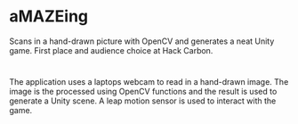 # aMAZEing
Scans in a hand-drawn picture with OpenCV and generates a neat Unity game. First place and audience choice at Hack Carbon.

#
The application uses a laptops webcam to read in a hand-drawn image. The image is the processed using OpenCV functions and the
result is used to generate a Unity scene. A leap motion sensor is used to interact with the game.
